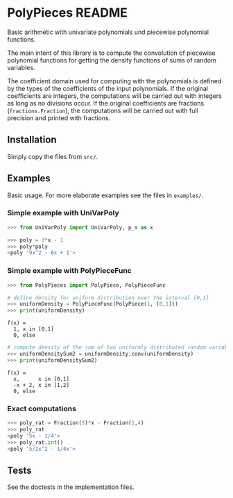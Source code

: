 # PolyPieces README

Basic arithmetic with univariate polynomials und piecewise polynomial functions.

The main intent of this library is to compute the convolution of piecewise polynomial functions
for getting the density functions of sums of random variables.

The coefficient domain used for computing with the polynomials is defined by the types of the coefficients 
of the input polynomials. 
If the original coefficients are integers, the computations will be carried out with integers as long
as no divisions occur.
If the original coefficients are fractions (`fractions.Fraction`), the computations will be carried out
with full precision and printed with fractions.


## Installation

Simply copy the files from `src/`.


## Examples

Basic usage. For more elaborate examples see the files in `examples/`.

### Simple example with UniVarPoly
```python
>>> from UniVarPoly import UniVarPoly, p_x as x

>>> poly = 3*x - 1
>>> poly*poly
<poly '9x^2 - 6x + 1'>
```

### Simple example with PolyPieceFunc
```python
>>> from PolyPieces import PolyPiece, PolyPieceFunc

# define density for uniform distribution over the interval [0,1]
>>> uniformDensity = PolyPieceFunc(PolyPiece(1, [0,1]))
>>> print(uniformDensity)
```
```
f(x) =
  1, x in [0,1]
  0, else
```
```python
# compute density of the sum of two uniformly distributed random variables (by convolution)
>>> uniformDensitySum2 = uniformDensity.conv(uniformDensity)
>>> print(uniformDensitySum2)
```
```
f(x) =
  x,      x in [0,1]
  -x + 2, x in [1,2]
  0, else
```

### Exact computations
```python
>>> poly_rat = Fraction(5)*x - Fraction(1,4)
>>> poly_rat
<poly '5x - 1/4'>
>>> poly_rat.int()
<poly '5/2x^2 - 1/4x'>
```

## Tests
See the doctests in the implementation files.
